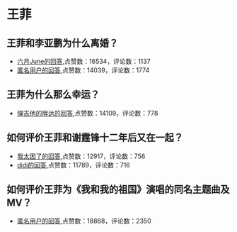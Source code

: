 #  王菲 
## 王菲和李亚鹏为什么离婚？
- [六月June的回答](https://www.zhihu.com/question/21644634/answer/425268457),点赞数：16534，评论数：1137
- [匿名用户的回答](https://www.zhihu.com/question/21644634/answer/418904763),点赞数：14039，评论数：1774
## 王菲为什么那么幸运？
- [弹吉他的胖达的回答](https://www.zhihu.com/question/423097702/answer/1503140663),点赞数：14109，评论数：778
## 如何评价王菲和谢霆锋十二年后又在一起？
- [我太困了的回答](https://www.zhihu.com/question/25477286/answer/467386098),点赞数：12917，评论数：756
- [didi的回答](https://www.zhihu.com/question/25477286/answer/377346421),点赞数：11789，评论数：716
## 如何评价王菲为《我和我的祖国》演唱的同名主题曲及 MV？
- [匿名用户的回答](https://www.zhihu.com/question/347489182/answer/836985855),点赞数：18868，评论数：2350
